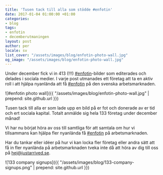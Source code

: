 ```yaml
---
title: 'Tusen tack till alla som stödde #enfotin'
date: 2017-01-04 01:00:00 +01:00
categories:
- blog
tags:
- enfotin
- decemberutmaningen
layout: post
author: per
locale: sv
list_cover: "/assets/images/blog/enfotin-photo-wall.jpg"
og_image: "/assets/images/blog/enfotin-photo-wall.jpg"
---
```


Under december fick vi in 413 (!!!) [#enfotin]([#enfotin](https://www.facebook.com/search/top/?q=%23enfotin&opensearch=1))-bilder som editerades och delades i sociala medier. I varje post utmanades ett företag att ta en aktiv roll i att hjälpa nyanlända att få [#enfotin]([#enfotin](https://www.facebook.com/search/top/?q=%23enfotin&opensearch=1)) på den svenska arbetsmarknaden.

![#enfotin photo wall]({{ "/assets/images/blog/enfotin-photo-wall.jpg" | prepend: site.github.url }})

Tusen tack till alla er som lade upp en bild på er fot och donerade av er tid och ert sociala kapital. Totalt anmälde sig hela 133 företag under december månad!

Vi har nu börjat höra av oss till samtliga för att samtala om hur vi tillsammans kan hjälpa fler nyanlända få [#enfotin](https://www.facebook.com/search/top/?q=%23enfotin&opensearch=1) på arbetsmarknaden.

Har du tankar eller idéer på hur vi kan locka fler företag eller andra sätt att få in fler nyanlända på arbetsmarknaden tveka inte då att höra av dig till oss på [hej@justarrived.se](mailto:hej@justarrived.se).


![133 company signups]({{ "/assets/images/blog/133-company-signups.png" | prepend: site.github.url }})


